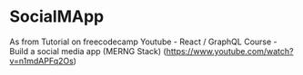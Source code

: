 # SocialMApp
As from Tutorial on freecodecamp Youtube - React / GraphQL Course - Build a social media app (MERNG Stack) (https://www.youtube.com/watch?v=n1mdAPFq2Os)

